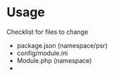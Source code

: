 # Usage

Checklist for files to change

- package.json (namespace/psr)
- config/module.ini
- Module.php (namespace)
- 